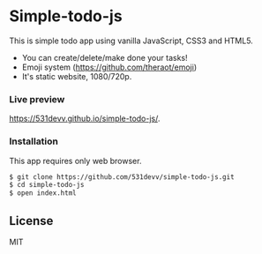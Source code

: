 # Simple-todo-js

This is simple todo app using vanilla JavaScript, CSS3 and HTML5.

  - You can create/delete/make done your tasks!
  - Emoji system (https://github.com/theraot/emoji)
  - It's static website, 1080/720p.
### Live preview

https://531devv.github.io/simple-todo-js/. 

### Installation

This app requires only web browser.

```sh
$ git clone https://github.com/531devv/simple-todo-js.git
$ cd simple-todo-js
$ open index.html
```
License
----

MIT
